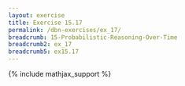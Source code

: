 ```yaml
---
layout: exercise
title: Exercise 15.17
permalink: /dbn-exercises/ex_17/
breadcrumb: 15-Probabilistic-Reasoning-Over-Time
breadcrumb2: ex_17
breadcrumb5: ex15.17
---
```


{% include mathjax_support %}


